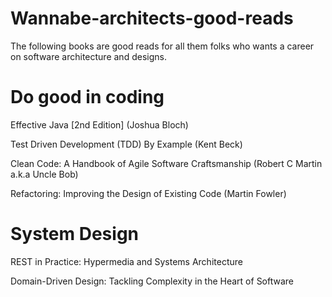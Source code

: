 # Wannabe-architects-good-reads
The following books are good reads for all them folks who wants a career on software architecture and designs.

# Do good in coding 
Effective Java [2nd Edition] (Joshua Bloch)

Test Driven Development (TDD) By Example (Kent Beck)

Clean Code: A Handbook of Agile Software Craftsmanship (Robert C Martin a.k.a Uncle Bob)

Refactoring: Improving the Design of Existing Code (Martin Fowler)

# System Design 
REST in Practice: Hypermedia and Systems Architecture

Domain-Driven Design: Tackling Complexity in the Heart of Software

